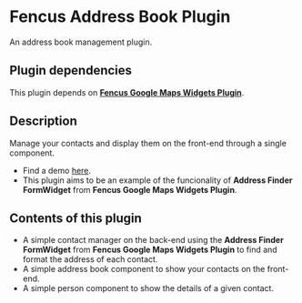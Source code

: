 # Fencus Address Book Plugin

An address book management plugin.

## Plugin dependencies

This plugin depends on [**Fencus Google Maps Widgets Plugin**](https://octobercms.com/plugin/fencus-googlemapswidgets).

## Description

Manage your contacts and display them on the front-end through a single component.

* Find a demo [here](http://www.fencus.com/octobercms/plugins/addressbook).
* This plugin aims to be an example of the funcionality of **Address Finder FormWidget** from **Fencus Google Maps Widgets Plugin**.

## Contents of this plugin

* A simple contact manager on the back-end using the **Address Finder FormWidget** from **Fencus Google Maps Widgets Plugin** to find and format the address of each contact.
* A simple address book component to show your contacts on the front-end.
* A simple person component to show the details of a given contact.
